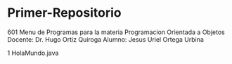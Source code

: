 # Primer-Repositorio

601
Menu de Programas para la materia Programacion Orientada a Objetos
Docente: Dr. Hugo Ortiz Quiroga
Alumno: Jesus Uriel Ortega Urbina

1 HolaMundo.java

